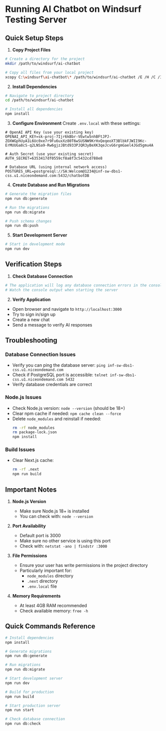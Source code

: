 # Running AI Chatbot on Windsurf Testing Server

## Quick Setup Steps

1. **Copy Project Files**
```bash
# Create a directory for the project
mkdir /path/to/windsurf/ai-chatbot

# Copy all files from your local project
xcopy C:\windsurf\ai-chatbot\* /path/to/windsurf/ai-chatbot /E /H /C /I
```

2. **Install Dependencies**
```bash
# Navigate to project directory
cd /path/to/windsurf/ai-chatbot

# Install all dependencies
npm install
```

3. **Configure Environment**
Create `.env.local` with these settings:
```env
# OpenAI API Key (use your existing key)
OPENAI_API_KEY=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

# Auth Secret (use your existing secret)
AUTH_SECRET=6353417df0559cf8a8f3c5432cd788e8

# Database URL (using internal network access)
POSTGRES_URL=postgresql://SA:Welcom@1234@inf-sw-dbs1-css.u1.niceondemand.com:5432/chatbotDB
```

4. **Create Database and Run Migrations**
```bash
# Generate the migration files
npm run db:generate

# Run the migrations
npm run db:migrate

# Push schema changes
npm run db:push
```

5. **Start Development Server**
```bash
# Start in development mode
npm run dev
```

## Verification Steps

1. **Check Database Connection**
```bash
# The application will log any database connection errors in the console
# Watch the console output when starting the server
```

2. **Verify Application**
- Open browser and navigate to `http://localhost:3000`
- Try to sign in/sign up
- Create a new chat
- Send a message to verify AI responses

## Troubleshooting

### Database Connection Issues
- Verify you can ping the database server: `ping inf-sw-dbs1-css.u1.niceondemand.com`
- Check if PostgreSQL port is accessible: `telnet inf-sw-dbs1-css.u1.niceondemand.com 5432`
- Verify database credentials are correct

### Node.js Issues
- Check Node.js version: `node --version` (should be 18+)
- Clear npm cache if needed: `npm cache clean --force`
- Delete `node_modules` and reinstall if needed:
  ```bash
  rm -rf node_modules
  rm package-lock.json
  npm install
  ```

### Build Issues
- Clear Next.js cache:
  ```bash
  rm -rf .next
  npm run build
  ```

## Important Notes

1. **Node.js Version**
   - Make sure Node.js 18+ is installed
   - You can check with: `node --version`

2. **Port Availability**
   - Default port is 3000
   - Make sure no other service is using this port
   - Check with: `netstat -ano | findstr :3000`

3. **File Permissions**
   - Ensure your user has write permissions in the project directory
   - Particularly important for:
     - `node_modules` directory
     - `.next` directory
     - `.env.local` file

4. **Memory Requirements**
   - At least 4GB RAM recommended
   - Check available memory: `free -h`

## Quick Commands Reference

```bash
# Install dependencies
npm install

# Generate migrations
npm run db:generate

# Run migrations
npm run db:migrate

# Start development server
npm run dev

# Build for production
npm run build

# Start production server
npm run start

# Check database connection
npm run db:check
```
